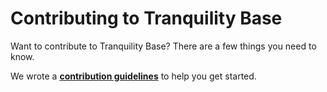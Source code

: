# Contributing to Tranquility Base

Want to contribute to Tranquility Base? There are a few things you need to know.  

We wrote a **[contribution guidelines](https://www.tranquilitybase.io/contribution-guidelines/)** to help you get started.

